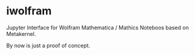 # iwolfram

Jupyter Interface for Wolfram Mathematica / Mathics Noteboos based on Metakernel.

By now is just a proof of concept.






